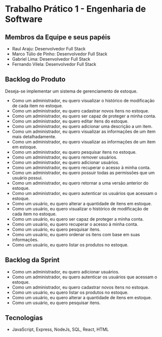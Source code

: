 # Trabalho Prático 1 - Engenharia de Software

## Membros da Equipe e seus papéis
- Raul Araju: Desenvolvedor Full Stack
- Marco Túlio de Pinho: Desenvolvedor Full Stack
- Gabriel Lima: Desenvolvedor Full Stack
- Fernando Vilela: Desenvolvedor Full Stack

## Backlog do Produto
Deseja-se implementar um sistema de gerenciamento de estoque.
- Como um administrador, eu quero visualizar o histórico de modificação de cada item no estoque.
- Como um administrador, eu quero cadastrar novos itens no estoque.
- Como um administrador, eu quero ser capaz de proteger a minha conta.
- Como um administrador, eu quero editar itens do estoque.
- Como um administrador, eu quero adicionar uma descrição a um item.
- Como um administrador, eu quero visualizar as informações de um item mais detalhadamente.
- Como um administrador, eu quero visualizar as informações de um item em estoque.
- Como um administrador, eu quero pesquisar itens no estoque.
- Como um administrador, eu quero remover usuários.
- Como um administrador, eu quero adicionar usuários. 
- Como um administrador, eu quero recuperar o acesso à minha conta.
- Como um administrador, eu quero possuir todas as permissões que um usuário possui.
- Como um administrador, eu quero retornar a uma versão anterior do estoque.
- Como um administrador, eu quero autenticar os usuários que acessam o estoque.
- Como um usuário, eu quero alterar a quantidade de itens em estoque.
- Como um usuário, eu quero visualizar o histórico de modificação de cada item no estoque.
- Como um usuário, eu quero ser capaz de proteger a minha conta.
- Como um usuário, eu quero recuperar o acesso à minha conta.
- Como um usuário, eu quero pesquisar itens.
- Como um usuário, eu quero ordenar os itens com base em suas informações.
- Como um usuário, eu quero listar os produtos no estoque.

## Backlog da Sprint 
- Como um administrador, eu quero adicionar usuários. 
- Como um administrador, eu quero autenticar os usuários que acessam o estoque.
- Como um administrador, eu quero cadastrar novos itens no estoque.
- Como um usuário, eu quero listar os produtos no estoque.
- Como um usuário, eu quero alterar a quantidade de itens em estoque.
- Como um usuário, eu quero pesquisar itens.

## Tecnologias
- JavaScript, Express, NodeJs, SQL, React, HTML 
